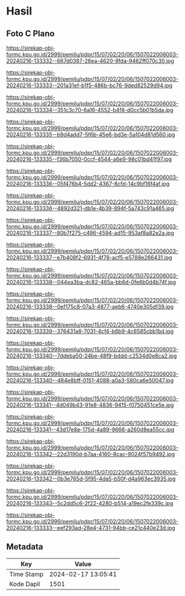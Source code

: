 # Hasil

## Foto C Plano

https://sirekap-obj-formc.kpu.go.id/2999/pemilu/pdpr/15/07/02/20/06/1507022006003-20240216-133332--667d0387-26ea-4620-8fda-9462ff070c30.jpg

https://sirekap-obj-formc.kpu.go.id/2999/pemilu/pdpr/15/07/02/20/06/1507022006003-20240216-133333--201a31ef-b1f5-486b-bc76-9ded82529d94.jpg

https://sirekap-obj-formc.kpu.go.id/2999/pemilu/pdpr/15/07/02/20/06/1507022006003-20240216-133334--351c3c70-6a16-4552-b4f8-d0cc5b01b5da.jpg

https://sirekap-obj-formc.kpu.go.id/2999/pemilu/pdpr/15/07/02/20/06/1507022006003-20240216-133335--b9d4add7-5f6b-45e6-bd3e-5a104d81d560.jpg

https://sirekap-obj-formc.kpu.go.id/2999/pemilu/pdpr/15/07/02/20/06/1507022006003-20240216-133335--f36b7050-0ccf-4544-a6e9-98c01bd41f97.jpg

https://sirekap-obj-formc.kpu.go.id/2999/pemilu/pdpr/15/07/02/20/06/1507022006003-20240216-133336--05f476b4-5dd2-4367-8cfd-14c9bf16f4af.jpg

https://sirekap-obj-formc.kpu.go.id/2999/pemilu/pdpr/15/07/02/20/06/1507022006003-20240216-133336--4892d321-db1e-4b39-894f-5a743c91a465.jpg

https://sirekap-obj-formc.kpu.go.id/2999/pemilu/pdpr/15/07/02/20/06/1507022006003-20240216-133337--80b7f275-c496-4594-ad15-953af8a82e2a.jpg

https://sirekap-obj-formc.kpu.go.id/2999/pemilu/pdpr/15/07/02/20/06/1507022006003-20240216-133337--e7b408f2-6931-4f78-acf5-e5788e266431.jpg

https://sirekap-obj-formc.kpu.go.id/2999/pemilu/pdpr/15/07/02/20/06/1507022006003-20240216-133338--044ea3ba-dc82-465a-bb6d-0fe6b0d4b74f.jpg

https://sirekap-obj-formc.kpu.go.id/2999/pemilu/pdpr/15/07/02/20/06/1507022006003-20240216-133338--0ef175c8-07a3-4877-aeb6-4740e305df39.jpg

https://sirekap-obj-formc.kpu.go.id/2999/pemilu/pdpr/15/07/02/20/06/1507022006003-20240216-133339--376431a8-7031-4cf4-b6b9-4c6585cbb1bd.jpg

https://sirekap-obj-formc.kpu.go.id/2999/pemilu/pdpr/15/07/02/20/06/1507022006003-20240216-133340--7ddeba50-24be-48f9-bddd-c2534d0e8ca2.jpg

https://sirekap-obj-formc.kpu.go.id/2999/pemilu/pdpr/15/07/02/20/06/1507022006003-20240216-133340--484e8bff-0151-4088-a0a3-580ca6e50047.jpg

https://sirekap-obj-formc.kpu.go.id/2999/pemilu/pdpr/15/07/02/20/06/1507022006003-20240216-133341--4d049b43-91e8-4836-9415-f0750451ce5e.jpg

https://sirekap-obj-formc.kpu.go.id/2999/pemilu/pdpr/15/07/02/20/06/1507022006003-20240216-133341--43d17e8e-175d-4a89-9666-a260d8ea55cc.jpg

https://sirekap-obj-formc.kpu.go.id/2999/pemilu/pdpr/15/07/02/20/06/1507022006003-20240216-133342--22d3190d-b7aa-4160-8cac-9024f57b9492.jpg

https://sirekap-obj-formc.kpu.go.id/2999/pemilu/pdpr/15/07/02/20/06/1507022006003-20240216-133342--0b3e765d-5f95-4da5-b50f-d4a963ec3935.jpg

https://sirekap-obj-formc.kpu.go.id/2999/pemilu/pdpr/15/07/02/20/06/1507022006003-20240216-133343--5c2dd5c6-2f22-4280-b514-a19ec2fe339c.jpg

https://sirekap-obj-formc.kpu.go.id/2999/pemilu/pdpr/15/07/02/20/06/1507022006003-20240216-133333--eef293ad-28e4-4731-94bb-ce21c440e23d.jpg


## Metadata

| Key        | Value               |
| ---------- | ------------------- |
| Time Stamp | 2024-02-17 13:05:41 |
| Kode Dapil | 1501                |



